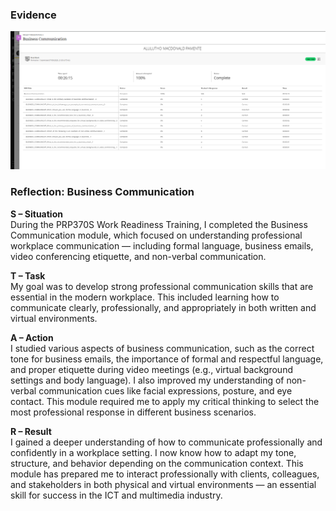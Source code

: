 ###   Evidence
![Blackboard Submission Receipt](media/Business-communication.png)

### Reflection: Business Communication

**S – Situation**  
During the PRP370S Work Readiness Training, I completed the Business Communication module, which focused on understanding professional workplace communication — including formal language, business emails, video conferencing etiquette, and non-verbal communication.

**T – Task**  
My goal was to develop strong professional communication skills that are essential in the modern workplace. This included learning how to communicate clearly, professionally, and appropriately in both written and virtual environments.

**A – Action**  
I studied various aspects of business communication, such as the correct tone for business emails, the importance of formal and respectful language, and proper etiquette during video meetings (e.g., virtual background settings and body language). I also improved my understanding of non-verbal communication cues like facial expressions, posture, and eye contact. This module required me to apply my critical thinking to select the most professional response in different business scenarios.

**R – Result**  
I gained a deeper understanding of how to communicate professionally and confidently in a workplace setting. I now know how to adapt my tone, structure, and behavior depending on the communication context. This module has prepared me to interact professionally with clients, colleagues, and stakeholders in both physical and virtual environments — an essential skill for success in the ICT and multimedia industry.
